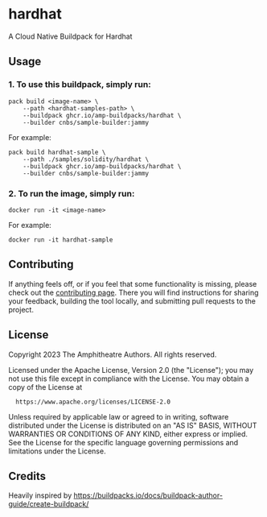 # hardhat
A Cloud Native Buildpack for Hardhat

## Usage

### 1. To use this buildpack, simply run:

```shell
pack build <image-name> \
    --path <hardhat-samples-path> \
    --buildpack ghcr.io/amp-buildpacks/hardhat \
    --builder cnbs/sample-builder:jammy
```

For example:

```shell
pack build hardhat-sample \
    --path ./samples/solidity/hardhat \
    --buildpack ghcr.io/amp-buildpacks/hardhat \
    --builder cnbs/sample-builder:jammy
```

### 2. To run the image, simply run:

```shell
docker run -it <image-name>
```

For example:

```shell
docker run -it hardhat-sample
```

## Contributing

If anything feels off, or if you feel that some functionality is missing, please
check out the [contributing
page](https://docs.amphitheatre.app/contributing/). There you will find
instructions for sharing your feedback, building the tool locally, and
submitting pull requests to the project.

## License

Copyright 2023 The Amphitheatre Authors. All rights reserved.

Licensed under the Apache License, Version 2.0 (the "License");
you may not use this file except in compliance with the License.
You may obtain a copy of the License at

      https://www.apache.org/licenses/LICENSE-2.0

Unless required by applicable law or agreed to in writing, software
distributed under the License is distributed on an "AS IS" BASIS,
WITHOUT WARRANTIES OR CONDITIONS OF ANY KIND, either express or implied.
See the License for the specific language governing permissions and
limitations under the License.

## Credits

Heavily inspired by https://buildpacks.io/docs/buildpack-author-guide/create-buildpack/
